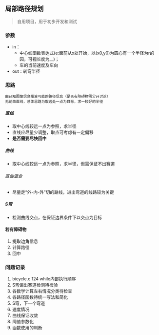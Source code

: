 ## 局部路径规划
>自用项目，用于初步开发和测试

### 参数
+ in：
  * 中心线函数表达式(e:面前从x处开始，以(x0,y0)为圆心有一个半径为r的园，可视长度为__)；  
  * 车的当前速度及车向
+ out：转弯半径

### 思路
    由已知图像信息推算可能的路径信息（是否有障碍物需分开讨论）  
    无论曲直线，总体思路为取远处一点为目标，求一较好的半径
##### 直线  
  + 取中心线较远一点为参照，求半径
  + 直线应尽量少调整，取点可考虑有一定偏移
  + **是否需要尽快回中**

##### 曲线
  + 取中心线较远一点为参照，求半径，但需保证不出赛道

###### 直曲混合
  + 尽量走“外-内-外”切的路线，进出弯道的线路较为关键

##### S弯
  + 检测曲线交点，在保证边界条件下以交点为目标

#### 若有障碍物
  1. 提取边角信息
  2. 计算路径
  3. 回中

### 问题记录
1. bicycle.c 124 while内部执行顺序
2. S弯偏出赛道检测待检验
3. 各数学计算左右情况分类待检查
4. 各路径函数待统一写法和简化
5. S弯，下一个弯道
6. 速度情况
7. 曲线保证收敛
8. 阈值参数化
9. 函数使用的判断

